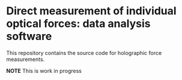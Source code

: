 # Direct measurement of individual optical forces: data analysis software

This repository contains the source code for holographic force measurements.

**NOTE** This is work in progress

